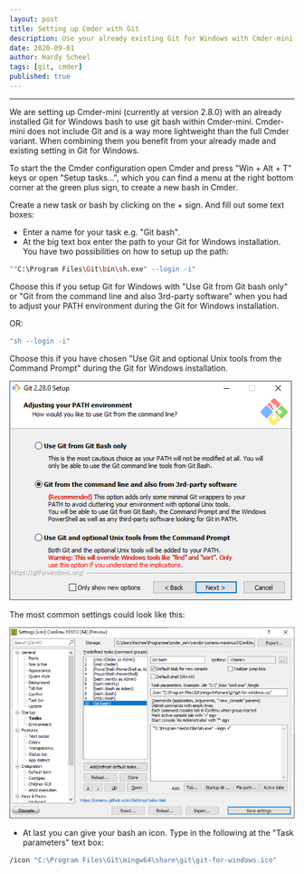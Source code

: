 ```yaml
---
layout: post
title: Setting up Cmder with Git
description: Use your already existing Git for Windows with Cmder-mini.
date: 2020-09-01
author: Hardy Scheel
tags: [git, cmder]
published: true
---
```


<!--
Setting up Cmder with Git
Use your already existing Git for Windows with Cmder-mini.
-->

----

We are setting up Cmder-mini (currently at version 2.8.0) with an already installed Git for Windows bash to use git bash within Cmder-mini. Cmder-mini does not include Git and is a way more lightweight than the full Cmder variant. When combining them you benefit from your already made and existing setting in Git for Windows.

To start the the Cmder configuration open Cmder and press "Win + Alt + T" keys or open "Setup tasks...", which you can find a menu at the right bottom corner at the green plus sign, to create a new bash in Cmder.

Create a new task or bash by clicking on the + sign. And fill out some text boxes:
- Enter a name for your task e.g. "Git bash".
- At the big text box enter the path to your Git for Windows installation. You have two possibilities on how to setup up the path:

~~~bash
""C:\Program Files\Git\bin\sh.exe" --login -i"
~~~

Choose this if you setup Git for Windows with "Use Git from Git bash only" or "Git from the command line and also 3rd-party software" when you had to adjust your PATH environment during the Git for Windows installation.

OR:

~~~bash
"sh --login -i"
~~~

Choose this if you have chosen "Use Git and optional Unix tools from the Command Prompt" during the Git for Windows installation.

![git-installation-adjusting-path-environment][git-installation-adjusting-path-environment]

The most common settings could look like this:

![cmder-git-bash-settings][cmder-git-bash-settings]

[git-installation-adjusting-path-environment]: /_posts/img/2020-09-01-setting-up-cmder-with-git/git-installation-adjusting-path-environment.png "Three options when Adjusting the PATH Environment during the Git for Windows installation."

[cmder-git-bash-settings]: /_posts/img/2020-09-01-setting-up-cmder-with-git/cmder-git-bash-settings.png "The most common settings for Cmder when setting up a git bash."

- At last you can give your bash an icon. Type in the following at the "Task parameters" text box:

~~~bash
/icon "C:\Program Files\Git\mingw64\share\git\git-for-windows.ico"
~~~
